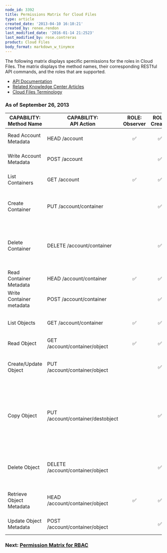 ```yaml
---
node_id: 3392
title: Permissions Matrix for Cloud Files
type: article
created_date: '2013-04-10 16:10:21'
created_by: renee.rendon
last_modified_date: '2016-01-14 21:2523'
last_modified_by: rose.contreras
product: Cloud Files
body_format: markdown_w_tinymce
---
```


The following matrix displays specific permissions for the roles in Cloud Files. The matrix displays the method names, their corresponding RESTful API commands, and the roles that are supported.

- [API Documentation](http://docs.rackspace.com/)
- [Related Knowledge Center Articles](http://www.rackspace.com/knowledge_center/cloud-hosting)
- [Cloud Files Terminology](https://www.rackspace.com/knowledge_center/article/cloud-files-faqs)

### As of September 26, 2013

CAPABILITY:<br />Method Name | CAPABILITY:<br />API Action | ROLE:<br />Observer | ROLE:<br />Creator | DESCRIPTION
--- | --- | :---: | :---: | ---
Read Account Metadata | HEAD /account | &#9989;| &#9989; | View quick metadata on an account.
Write Account Metadata | POST /account | &nbsp; | &#9989; | Write metadata on an account.
List Containers | GET /account | &#9989; | &#9989; | View a list of containers in an account.
Create Container | PUT /account/container | &nbsp; | &#9989; | Create containers, or storage compartments, for your data.
Delete Container | DELETE /account/container | &nbsp; | &#9989; | Permanently remove a container. (The container must be empty before it can be removed.)
Read Container Metadata | HEAD /account/container | &#9989; | &#9989; | View quick metadata on a container.
Write Container metadata | POST /account/container | &nbsp; | &#9989; | Write metadata on a container.
List Objects | GET /account/container | &#9989; | &#9989; | View names and details of objects within a container.
Read Object | GET /account/container/object | &#9989; | &#9989; | Retrieve the object's data.
Create/Update Object | PUT /account/container/object | &nbsp; | &#9989; | Write or overwrite an object's content and metadata.
Copy Object | PUT /account/container/destobject | &nbsp; | &#9989; | Copy an existing object to another object in Cloud Files. (The destination container must exist before attempting the copy.)
Delete Object | DELETE /account/container/object | &nbsp; | &#9989; | Permanently remove an object from the storage system (data and metadata).
Retrieve Object Metadata | HEAD /account/container/object | &#9989; | &#9989; | Retrieve object metadata and other standard HTTP headers.
Update Object Metadata |POST /account/container/object |  &nbsp; | &#9989; | Set your own custom object metadata.


### Next: [Permission Matrix for RBAC](http://www.rackspace.com/knowledge_center/article/permissions-matrix-for-role-based-access-control-rbac)

